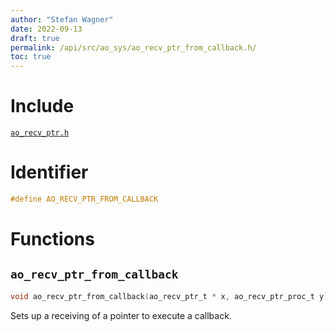 ```yaml
---
author: "Stefan Wagner"
date: 2022-09-13
draft: true
permalink: /api/src/ao_sys/ao_recv_ptr_from_callback.h/
toc: true
---
```


# Include

[`ao_recv_ptr.h`](ao_recv_ptr.h.md)

# Identifier

```c
#define AO_RECV_PTR_FROM_CALLBACK
```

# Functions

## `ao_recv_ptr_from_callback`

```c
void ao_recv_ptr_from_callback(ao_recv_ptr_t * x, ao_recv_ptr_proc_t y);
```

Sets up a receiving of a pointer to execute a callback.
